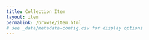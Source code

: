```yaml
---
title: Collection Item
layout: item
permalink: /browse/item.html
# see _data/metadata-config.csv for display options
---
```


